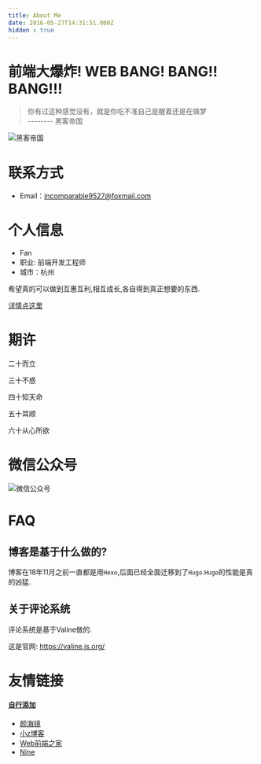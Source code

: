 ```yaml
---
title: About Me
date: 2016-05-27T14:31:51.000Z
hidden : true
---
```

# 前端大爆炸! WEB BANG! BANG!! BANG!!!

> 你有过这种感觉没有，就是你吃不准自己是醒着还是在做梦 <br>
-------- 黑客帝国

![黑客帝国](https://static.alili.tech/images/hack.jpg)


# 联系方式

- Email：incomparable9527@foxmail.com


# 个人信息

 - Fan
 - 职业: 前端开发工程师
 - 城市：杭州


希望真的可以做到互惠互利,相互成长,各自得到真正想要的东西.

[详情点这里](https://alili.tech/about/_resume/)


# 期许
二十而立

三十不惑

四十知天命

五十耳顺

六十从心所欲


# 微信公众号

![微信公众号](https://alili.tech/qr_tips.png)

# FAQ
## 博客是基于什么做的?
博客在18年11月之前一直都是用`Hexo`,后面已经全面迁移到了`Hugo`.`Hugo`的性能是真的凶猛.

## 关于评论系统
评论系统是基于Valine做的.

这是官网: https://valine.js.org/

# 友情链接
#### [自行添加](https://github.com/Fantasy9527/alili.tech/blob/master/content/about/_index.md)

 - [颜海镜](https://yanhaijing.com/)
 - [小z博客](https://www.xiaoz.me/)
 - [Web前端之家](http://www.jiangweishan.com/)
 - [Nine](https://www.hellonine.top/)







 
